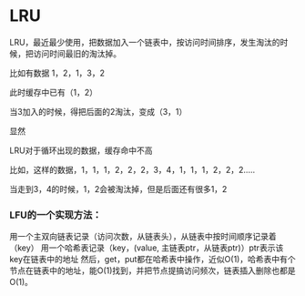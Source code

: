 # LRU

LRU，最近最少使用，把数据加入一个链表中，按访问时间排序，发生淘汰的时候，把访问时间最旧的淘汰掉。

比如有数据 1，2，1，3，2

此时缓存中已有（1，2）

当3加入的时候，得把后面的2淘汰，变成（3，1）

显然

LRU对于循环出现的数据，缓存命中不高

比如，这样的数据，1，1，1，2，2，2，3，4，1，1，1，2，2，2.....

当走到3，4的时候，1，2会被淘汰掉，但是后面还有很多1，2


### LFU的一个实现方法：

用一个主双向链表记录（访问次数，从链表头），从链表中按时间顺序记录着（key）
用一个哈希表记录（key，(value, 主链表ptr，从链表ptr)）ptr表示该key在链表中的地址
然后，get，put都在哈希表中操作，近似O(1)，哈希表中有个节点在链表中的地址，能O(1)找到，并把节点提搞访问频次，链表插入删除也都是O(1)。

